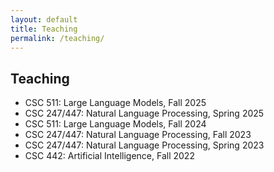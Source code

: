 ```yaml
---
layout: default
title: Teaching
permalink: /teaching/
---
```

## Teaching
- CSC 511: Large Language Models, Fall 2025
- CSC 247/447: Natural Language Processing, Spring 2025
- CSC 511: Large Language Models, Fall 2024
- CSC 247/447: Natural Language Processing, Fall 2023
- CSC 247/447: Natural Language Processing, Spring 2023
- CSC 442: Artificial Intelligence, Fall 2022
